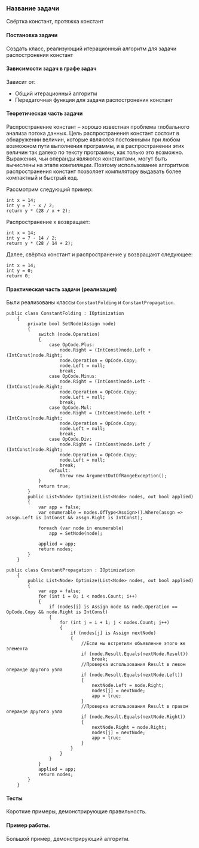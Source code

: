 ﻿### Название задачи
Свёртка констант, протяжка констант

#### Постановка задачи
Создать класс, реализующий итерационный алгоритм для задачи распостронения констант

#### Зависимости задач в графе задач
Зависит от:
- Общий итерационный алгоритм
- Передаточная функция для задачи распостронения констант

#### Теоретическая часть задачи
Распространение констант – хорошо известная проблема глобального анализа потока данных. Цель распространения констант состоит в обнаружении величин, которые являются постоянными при любом возможном пути выполнения программы, и в распространении этих величин так далеко по тексту программы, как только это возможно. Выражения, чьи операнды являются константами, могут быть вычислены на этапе компиляции. Поэтому использование алгоритмов распространения констант позволяет компилятору выдавать более компактный и быстрый код.

Рассмотрим следующий пример:
```
int x = 14;
int y = 7 - x / 2;
return y * (28 / x + 2);
```

Распространение x возвращает:
```
int x = 14;
int y = 7 - 14 / 2;
return y * (28 / 14 + 2);
```

Далее, свёртка констант и распространение y возвращают следующее:
```
int x = 14;
int y = 0;
return 0;
```

#### Практическая часть задачи (реализация)
Были реализованы классы `ConstantFolding` и `ConstantPropagation`.
```
public class ConstantFolding : IOptimization
	{
		private bool SetNode(Assign node)
		{
			switch (node.Operation)
			{
				case OpCode.Plus:
					node.Right = (IntConst)node.Left + (IntConst)node.Right;
					node.Operation = OpCode.Copy;
					node.Left = null;
					break;
				case OpCode.Minus:
					node.Right = (IntConst)node.Left - (IntConst)node.Right;
					node.Operation = OpCode.Copy;
					node.Left = null;
					break;
				case OpCode.Mul:
					node.Right = (IntConst)node.Left * (IntConst)node.Right;
					node.Operation = OpCode.Copy;
					node.Left = null;
					break;
				case OpCode.Div:
					node.Right = (IntConst)node.Left / (IntConst)node.Right;
					node.Operation = OpCode.Copy;
					node.Left = null;
					break;
				default:
					throw new ArgumentOutOfRangeException();
			}
			return true;
		}
		public List<Node> Optimize(List<Node> nodes, out bool applied)
		{
			var app = false;
			var enumerable = nodes.OfType<Assign>().Where(assgn => assgn.Left is IntConst && assgn.Right is IntConst);

			foreach (var node in enumerable)
				app = SetNode(node);

			applied = app;
			return nodes;
		}
	}

```
```
public class ConstantPropagation : IOptimization
	{
		public List<Node> Optimize(List<Node> nodes, out bool applied)
		{
			var app = false;
			for (int i = 0; i < nodes.Count; i++)
			{
				if (nodes[i] is Assign node && node.Operation == OpCode.Copy && node.Right is IntConst)
				{
					for (int j = i + 1; j < nodes.Count; j++)
					{
						if (nodes[j] is Assign nextNode)
						{
							//Если мы встретили объявление этого же элемента
							if (node.Result.Equals(nextNode.Result))
								break;
							//Проверка использования Result в левом операнде другого узла
							if (node.Result.Equals(nextNode.Left))
							{
								nextNode.Left = node.Right;
								nodes[j] = nextNode;
								app = true;
							}
							//Проверка использования Result в правом операнде другого узла
							if (node.Result.Equals(nextNode.Right))
							{
								nextNode.Right = node.Right;
								nodes[j] = nextNode;
								app = true;
							}
						}
					}
				}
			}
			applied = app;
			return nodes;
		}
	}
```
#### Тесты
Короткие примеры, демонстрирующие правильность.

#### Пример работы.
Большой пример, демонстрирующий алгоритм.
